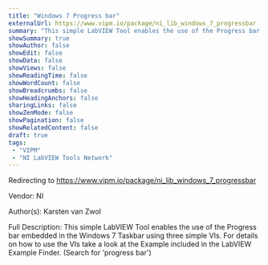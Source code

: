 ```yaml
---
title: "Windows 7 Progress bar"
externalUrl: https://www.vipm.io/package/ni_lib_windows_7_progressbar
summary: "This simple LabVIEW Tool enables the use of the Progress bar embedded in the Windows 7 Taskbar using three simple VIs."
showSummary: true
showAuthor: false
showEdit: false
showData: false
showViews: false
showReadingTime: false
showWordCount: false
showBreadcrumbs: false
showHeadingAnchors: false
sharingLinks: false
showZenMode: false
showPagination: false
showRelatedContent: false
draft: true
tags:
 - "VIPM"
 - "NI LabVIEW Tools Network"
---
```


Redirecting to https://www.vipm.io/package/ni_lib_windows_7_progressbar

Vendor: NI

Author(s): Karsten van Zwol
 
Full Description:
This simple LabVIEW Tool enables the use of the Progress bar embedded in the Windows 7 Taskbar using three simple VIs. For details on how to use the VIs take a look at the Example included in the LabVIEW Example Finder. (Search for 'progress bar')